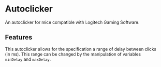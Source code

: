 # Autoclicker
An autoclicker for mice compatible with Logitech Gaming Software.
## Features
This autoclicker allows for the specification a range of delay between clicks (in ms). This range can be changed by the manipulation of variables `minDelay` and `maxDelay`.
